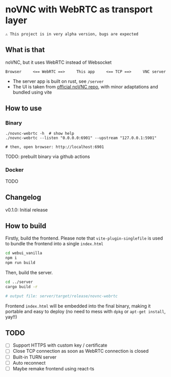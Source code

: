 # noVNC with WebRTC as transport layer

```
⚠️ This project is in very alpha version, bugs are expected
```

## What is that

noVNC, but it uses WebRTC instead of Websocket

```
Browser     <== WebRTC ==>     This app     <== TCP ==>     VNC server
```

- The server app is built on rust, see `/server`
- The UI is taken from [official noVNC repo](https://github.com/novnc/noVNC), with minor adaptations and bundled using vite

## How to use

### Binary

```shell
./novnc-webrtc -h  # show help
./novnc-webrtc --listen "0.0.0.0:6901" --upstream "127.0.0.1:5901"

# then, open browser: http://localhost:6901
```

TODO: prebuilt binary via github actions

### Docker

TODO

## Changelog

v0.1.0: Initial release

## How to build

Firstly, build the frontend. Please note that `vite-plugin-singlefile` is used to bundle the frontend into a single `index.html`

```bash
cd webui_vanilla
npm i
npm run build
```

Then, build the server.

```bash
cd ../server
cargo build -r

# output file: server/target/release/novnc-webrtc
```

Frontend `index.html` will be embedded into the final binary, making it portable and easy to deploy (no need to mess with `dpkg` or `apt-get install`, yay!!)

## TODO

- [ ] Support HTTPS with custom key / certificate
- [ ] Close TCP connection as soon as WebRTC connection is closed
- [ ] Built-in TURN server
- [ ] Auto reconnect
- [ ] Maybe remake frontend using react-ts
